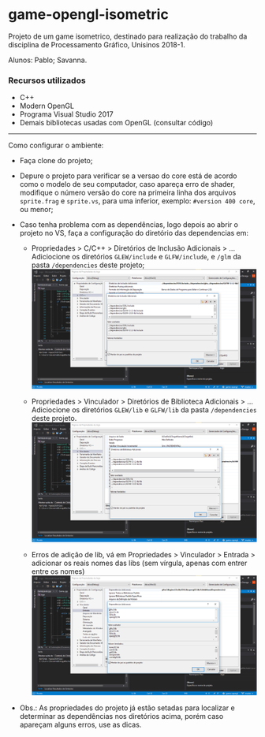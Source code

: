 # game-opengl-isometric
Projeto de um game isometrico, destinado para realização do trabalho da disciplina de Processamento Gráfico, Unisinos 2018-1.

Alunos: Pablo; Savanna.

### Recursos utilizados

- C++
- Modern OpenGL
- Programa Visual Studio 2017
- Demais bibliotecas usadas com OpenGL (consultar código)

------------------------------------------------------------------------------------------------------------------

Como configurar o ambiente:

- Faça clone do projeto;
- Depure o projeto para verificar se a versao do core está de acordo como o modelo de seu computador, caso apareça erro de shader, modifique o número versão do core na primeira linha dos arquivos `sprite.frag` e `sprite.vs`, para uma inferior, exemplo: `#version 400 core`, ou menor;
- Caso tenha problema com as dependências, logo depois ao abrir o projeto no VS, faça a configuração do diretório das dependencias em:

  - Propriedades > C/C++ > Diretórios de Inclusão Adicionais > ... Adiciocione os diretórios `GLEW/include` e `GLFW/include`, e `/glm` da pasta `/dependencies` deste projeto;
  ![CCpp-include](readme_images/CCpp-include.png)	
  
  - Propriedades > Vinculador > Diretórios de Biblioteca Adicionais > ... Adiciocione os diretórios `GLEW/lib` e `GLFW/lib` da pasta `/dependencies` deste projeto.
  ![vinculador-lib](readme_images/vinculador-lib.png)
  
  - Erros de adição de lib, vá em Propriedades > Vinculador > Entrada > adicionar os reais nomes das libs (sem vírgula, apenas com entrer entre os nomes)
  ![vinculador-.lib](readme_images/vinculador-.lib.png)
  
* Obs.: As propriedades do projeto já estão setadas para localizar e determinar as dependências nos diretórios acima, porém caso apareçam alguns erros, use as dicas.
